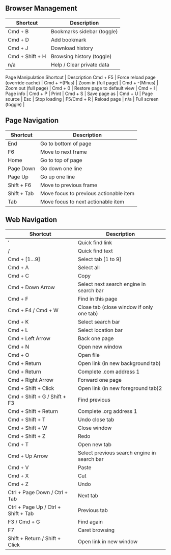 ## Browser Management
Shortcut | Description
------------ | -------------
Cmd + B | Bookmarks sidebar (toggle) | 
Cmd + D | Add bookmark | 
Cmd + J | Download history | 
Cmd + Shift + H | Browsing history (toggle) | 
n/a | Help / Clear private data | 
Page Manipulation
Shortcut | Description
Cmd + F5 | Force reload page (override cache) | 
Cmd + +(Plus) | Zoom in (full page) | 
Cmd + -(Minus) | Zoom out (full page) | 
Cmd + 0 | Restore page to default view | 
Cmd + I | Page info | 
Cmd + P | Print | 
Cmd + S | Save page as | 
Cmd + U | Page source | 
Esc | Stop loading | 
F5/Cmd + R | Reload page | 
n/a | Full screen (toggle) | 

## Page Navigation
Shortcut | Description
------------ | -------------
End | Go to bottom of page | 
F6 | Move to next frame | 
Home | Go to top of page | 
Page Down | Go down one line | 
Page Up | Go up one line | 
Shift + F6 | Move to previous frame | 
Shift + Tab | Move focus to previous actionable item | 
Tab | Move focus to next actionable item | 

## Web Navigation
Shortcut | Description
------------ | -------------
\' | Quick find link | 
/ | Quick find text | 
Cmd + [1…9] | Select tab [1 to 9] | 
Cmd + A | Select all | 
Cmd + C | Copy | 
Cmd + Down Arrow | Select next search engine in search bar | 
Cmd + F | Find in this page | 
Cmd + F4 / Cmd + W | Close tab (close window if only one tab) | 
Cmd + K | Select search bar | 
Cmd + L | Select location bar | 
Cmd + Left Arrow | Back one page | 
Cmd + N | Open new window | 
Cmd + O | Open file | 
Cmd + Return | Open link (in new background tab) | 
Cmd + Return | Complete .com address 1 | 
Cmd + Right Arrow | Forward one page | 
Cmd + Shift + Click | Open link (in new foreground tab)2 | 
Cmd + Shift + G / Shift + F3 | Find previous | 
Cmd + Shift + Return | Complete .org address 1 | 
Cmd + Shift + T | Undo close tab | 
Cmd + Shift + W | Close window | 
Cmd + Shift + Z | Redo | 
Cmd + T | Open new tab | 
Cmd + Up Arrow | Select previous search engine in search bar | 
Cmd + V | Paste | 
Cmd + X | Cut | 
Cmd + Z | Undo | 
Ctrl + Page Down / Ctrl + Tab | Next tab | 
Ctrl + Page Up / Ctrl + Shift + Tab | Previous tab | 
F3 / Cmd + G | Find again | 
F7 | Caret browsing | 
Shift + Return / Shift + Click | Open link in new window | 
